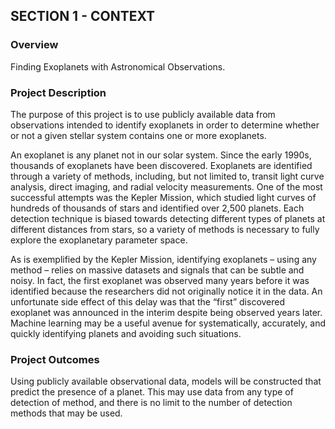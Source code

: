 ## SECTION 1 - CONTEXT

### Overview
<p>Finding Exoplanets with Astronomical Observations. </p>

### Project Description
<p>The purpose of this project is to use publicly available data from observations intended to identify exoplanets in order to determine whether or not a given stellar system contains one or more exoplanets.

An exoplanet is any planet not in our solar system. Since the early 1990s, thousands of exoplanets have been discovered. Exoplanets are identified through a variety of methods, including, but not limited to, transit light curve analysis, direct imaging, and radial velocity measurements. One of the most successful attempts was the Kepler Mission, which studied light curves of hundreds of thousands of stars and identified over 2,500 planets. Each detection technique is biased towards detecting different types of planets at different distances from stars, so a variety of methods is necessary to fully explore the exoplanetary parameter space.

As is exemplified by the Kepler Mission, identifying exoplanets – using any method – relies on massive datasets and signals that can be subtle and noisy. In fact, the first exoplanet was observed many years before it was identified because the researchers did not originally notice it in the data. An unfortunate side effect of this delay was that the “first” discovered exoplanet was announced in the interim despite being observed years later. Machine learning may be a useful avenue for systematically, accurately, and quickly identifying planets and avoiding such situations. </p>

### Project Outcomes
<p> Using publicly available observational data, models will be constructed that predict the presence of a planet. This may use data from any type of detection of method, and there is no limit to the number of detection methods that may be used. </p>
